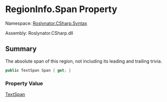 # RegionInfo\.Span Property

Namespace: [Roslynator.CSharp.Syntax](../../README.md)

Assembly: Roslynator\.CSharp\.dll

## Summary

The absolute span of this region, not including its leading and trailing trivia\.

```csharp
public TextSpan Span { get; }
```

### Property Value

[TextSpan](https://docs.microsoft.com/en-us/dotnet/api/microsoft.codeanalysis.text.textspan)


